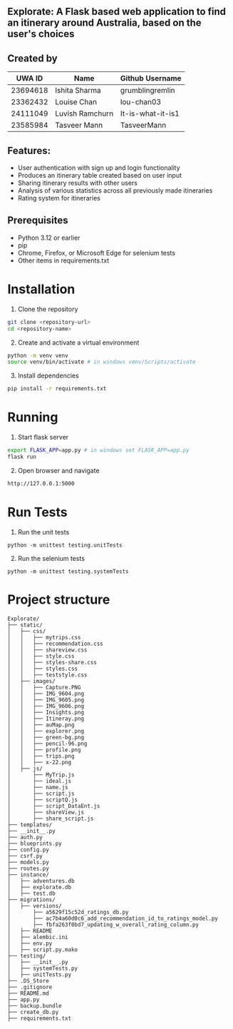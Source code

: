 ## Explorate: A Flask based web application to find an itinerary around Australia, based on the user's choices

## Created by
| UWA ID | Name | Github Username |
| --- | --- | --- |
| 23694618 | Ishita Sharma | grumblingremlin |
| 23362432 | Louise Chan | lou-chan03 |
| 24111049 | Luvish Ramchurn | It-is-what-it-is1 |
| 23585984 | Tasveer Mann | TasveerMann |

## Features:
- User authentication with sign up and login functionality
- Produces an itinerary table created based on user input
- Sharing itinerary results with other users
- Analysis of various statistics across all previously made itineraries
- Rating system for itineraries

## Prerequisites
- Python 3.12 or earlier
- pip
- Chrome, Firefox, or Microsoft Edge for selenium tests
- Other items in requirements.txt

# Installation
1. Clone the repository
```bash
git clone <repository-url>
cd <repository-name>
```
2. Create and activate a virtual environment
```bash
python -m venv venv
source venv/bin/activate # in windows venv/Scripts/activate
```
3. Install dependencies
```bash
pip install -r requirements.txt
```

# Running
1. Start flask server
```bash
export FLASK_APP=app.py # in windows set FLASK_APP=app.py
flask run
```
2. Open browser and navigate
```bash
http://127.0.0.1:5000
```

# Run Tests
1. Run the unit tests
```
python -m unittest testing.unitTests
```
2. Run the selenium tests
```
python -m unittest testing.systemTests
```
# Project structure
```
Explorate/
├── static/
│   ├── css/
│   │   ├── mytrips.css
│   │   ├── recommendation.css
│   │   ├── shareview.css
│   │   ├── style.css
│   │   ├── styles-share.css
│   │   ├── styles.css
│   │   ├── teststyle.css
│   ├── images/
│   │   ├── Capture.PNG
│   │   ├── IMG_9604.png
│   │   ├── IMG_9605.png
│   │   ├── IMG_9606.png
│   │   ├── Insights.png
│   │   ├── Itineray.png
│   │   ├── auMap.png
│   │   ├── explorer.png
│   │   ├── green-bg.png
│   │   ├── pencil-96.png
│   │   ├── profile.png
│   │   ├── trips.png
│   │   ├── x-22.png
│   ├── js/
│       ├── MyTrip.js
│       ├── ideal.js
│       ├── name.js
│       ├── script.js
│       ├── scriptQ.js
│       ├── script_DataEnt.js
│       ├── shareView.js
│       ├── share_script.js
├── templates/
├── __init__.py
├── auth.py
├── blueprints.py
├── config.py
├── csrf.py
├── models.py
├── routes.py
├── instance/
│   ├── adventures.db
│   ├── explorate.db
│   ├── test.db
├── migrations/
│   ├── versions/
│       ├── a5629f15c52d_ratings_db.py
│       ├── ac7b4a60d0c6_add_recommendation_id_to_ratings_model.py
│       ├── fbfa263f0bd7_updating_w_overall_rating_column.py
│   ├── README
│   ├── alembic.ini
│   ├── env.py
│   ├── script.py.mako
├── testing/
│   ├── __init__.py
│   ├── systemTests.py
│   ├── unitTests.py
├── .DS_Store
├── .gitignore
├── README.md
├── app.py
├── backup.bundle
├── create_db.py
├── requirements.txt


```
